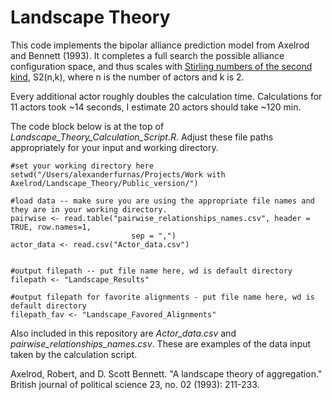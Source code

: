 # Landscape Theory

This code implements the bipolar alliance prediction model from Axelrod and Bennett (1993). It completes a full search the possible alliance configuration space, and thus scales with [Stirling numbers of the second kind](https://oeis.org/A008277), S2(n,k), where n is the number of actors and k is 2. 

Every additional actor roughly doubles the calculation time. Calculations for 11 actors took ~14 seconds, I estimate 20 actors should take ~120 min.

The code block below is at the top of *Landscape_Theory_Calculation_Script.R*. Adjust these file paths appropriately for your input and working directory.

	#set your working directory here
	setwd("/Users/alexanderfurnas/Projects/Work with Axelrod/Landscape_Theory/Public_version/")
	
	#load data -- make sure you are using the appropriate file names and they are in your working directory.
	pairwise <- read.table("pairwise_relationships_names.csv", header = TRUE, row.names=1, 
	                           sep = ",")
	actor_data <- read.csv("Actor_data.csv")
	
	
	#output filepath -- put file name here, wd is default directory
	filepath <- "Landscape_Results"
	
	#output filepath for favorite alignments - put file name here, wd is default directory
	filepath_fav <- "Landscape_Favored_Alignments"


Also included in this repository are *Actor_data.csv* and *pairwise_relationships_names.csv*. These are examples of the data input taken by the calculation script.


Axelrod, Robert, and D. Scott Bennett. "A landscape theory of aggregation." British journal of political science 23, no. 02 (1993): 211-233.